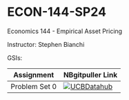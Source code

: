 # ECON-144-SP24
Economics 144 - Empirical Asset Pricing

Instructor: Stephen Bianchi

GSIs:

| Assignment  | NBgitpuller Link  |  
|---|---|
| Problem Set 0  | [![UCBDatahub](https://img.shields.io/badge/Launch-UCB%20Datahub-blue.svg)](https://datahub.berkeley.edu/hub/user-redirect/git-pull?repo=https%3A%2F%2Fgithub.com%2Fds-modules%2FECON-144-SP24&branch=main&urlpath=retro%2Ftree%2FECON-144-SP24%2F)
